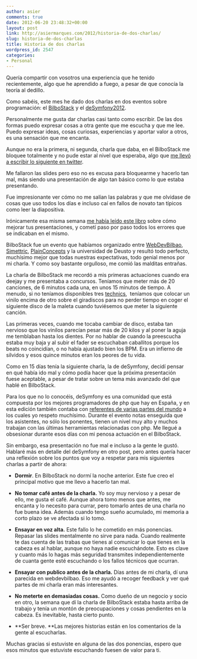 ```yaml
---
author: asier
comments: true
date: 2012-06-20 23:48:32+00:00
layout: post
link: http://asiermarques.com/2012/historia-de-dos-charlas/
slug: historia-de-dos-charlas
title: Historia de dos charlas
wordpress_id: 2547
categories:
- Personal
---
```


Quería compartir con vosotros una experiencia que he tenido recientemente, algo que he aprendido a fuego, a pesar de que conocía la teoría al dedillo.

Como sabéis, este mes he dado dos charlas en dos eventos sobre programación: el [BilboStack](http://bilbostack.com) y el [deSymfony2012](http://desymfony.com).

Personalmente me gusta dar charlas casi tanto como escribir. De las dos formas puedo expresar cosas a otra gente que me escucha y que me lee. Puedo expresar ideas, cosas curiosas, experiencias y aportar valor a otros, es una sensación que me encanta.

Aunque no era la primera, ni segunda, charla que daba, en el BilboStack me bloquee totalmente y no pude estar al nivel que esperaba, algo que [me llevó a escribir lo siguiente en twitter](https://twitter.com/asiermarques/status/208861508845834240).

Me fallaron las slides pero eso no es excusa para bloquearme y hacerlo tan mal, más siendo una presentación de algo tan básico como lo que estaba presentando.

Fue impresionante ver cómo no me salían las palabras y que me olvidase de cosas que uso todos los días e incluso caí en fallos de novato tan típicos como leer la diapositiva.

Irónicamente esa misma semana [me había leído este libro](http://rockablepress.com/books/rockstar-presentations) sobre cómo mejorar tus presentaciones, y cometí paso por paso todos los errores que se indicaban en el mismo.

BilboStack fue un evento que habíamos organizado entre [WebDevBilbao](http://webdevbilbao.com), [Simettric](http://simettric.com), [PlainConcepts](http://plainconcepts.com) y la universidad de Deusto y resultó todo perfecto, muchísimo mejor que todas nuestras expectativas, todo genial menos por mi charla. Y como soy bastante orgulloso, me comió las malditas entrañas.

La charla de BilboStack me recordó a mis primeras actuaciones cuando era deejay y me presentaba a concursos. Teníamos que meter más de 20 canciones, de 6 minutos cada una, en unos 15 minutos de tiempo. A menudo, si no teníamos disponibles tres [technics](http://pinterest.com/pin/150307706283853140/),  teníamos que colocar un vinilo encima de otro sobre el giradiscos para no perder tiempo en coger el siguiente disco de la maleta cuando tuviésemos que meter la siguiente canción.

Las primeras veces, cuando me tocaba cambiar de disco, estaba tan nervioso que los vinilos parecían pesar más de 20 kilos y al poner la aguja me temblaban hasta los dientes. Por no hablar de cuando la preescucha estaba muy baja y al subir el fader se escuchaban caballitos porque los beats no coincidían, o no había ajustado bien los BPM. Era un infierno de silvidos y esos quince minutos eran los peores de tu vida.

Como en 15 días tenía la siguiente charla, la de deSymfony, decidí pensar en qué había ido mal y cómo podía hacer que la próxima presentación fuese aceptable, a pesar de tratar sobre un tema más avanzado del que hablé en BilboStack.

Para los que no lo conocéis, deSymfony es una comunidad que está compuesta por los mejores programadores de php que hay en España, y en esta edición también contaba con [referentes de varias partes del mundo](http://desymfony.es/ponentes) a los cuales yo respeto muchísimo. Durante el evento notas enseguida que los asistentes, no sólo los ponentes, tienen un nivel muy alto y muchos trabajan con las últimas herramientas relacionadas con php. Me llegué a obsesionar durante esos días con mi penosa actuación en el BilboStack.

Sin embargo, esa presentación no fue mal e incluso a la gente le gustó. Hablaré más en detalle del deSymfony en otro post, pero antes quería hacer una reflexión sobre los puntos que voy a respetar para mis siguientes charlas a partir de ahora:



	
  * **Dormir**. En BilboStack no dormí la noche anterior. Este fue creo el principal motivo que me llevo a hacerlo tan mal.

	
  * **No tomar café antes de la charla.** Yo soy muy nervioso y a pesar de ello, me gusta el café. Aunque ahora tomo menos que antes, me encanta y lo necesito para currar, pero tomarlo antes de una charla no fue buena idea. Además cuando tengo sueño acumulado, mi memoria a corto plazo se ve afectada si lo tomo.

	
  * **Ensayar en voz alta.** Este fallo lo he cometido en más ponencias. Repasar las slides mentalmente no sirve para nada. Cuando realmente te das cuenta de las trabas que tienes al comunicar lo que tienes en la cabeza es al hablar, aunque no haya nadie escuchándote. Esto es clave y cuanto más lo hagas más seguridad transmites independientemente de cuanta gente esté escuchando o los fallos técnicos que ocurran.

	
  * **Ensayar con publico antes de la charla.** Días antes de mi charla, dí una parecida en webdevbilbao. Eso me ayudó a recoger feedback y ver qué partes de mi charla eran más interesantes.

	
  * **No meterte en demasiadas cosas.** Como dueño de un negocio y socio en otro, la semana que dí la charla de BilboStack estaba hasta arriba de trabajo y tenía un montón de preocupaciones y cosas pendientes en la cabeza. Es inevitable, hasta cierto punto.

	
  * **Ser breve. **Las mejores historias están en los comentarios de la gente al escucharlas.


Muchas gracias si estuviste en alguna de las dos ponencias, espero que esos minutos que estuviste escuchando fuesen de valor para ti.
